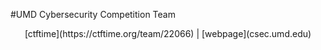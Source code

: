 #UMD Cybersecurity Competition Team

<center>[ctftime](https://ctftime.org/team/22066)   |   [webpage](csec.umd.edu)  </center>
